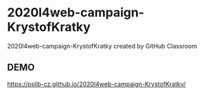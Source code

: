 # 2020l4web-campaign-KrystofKratky
2020l4web-campaign-KrystofKratky created by GitHub Classroom

## DEMO
https://pslib-cz.github.io/2020l4web-campaign-KrystofKratky/